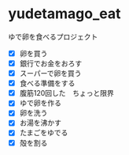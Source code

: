 # yudetamago_eat
ゆで卵を食べるプロジェクト
- [x] 卵を買う  
- [x] 銀行でお金をおろす
- [x] スーパーで卵を買う
- [x] 食べる準備をする
- [x] 腹筋120回した　ちょっと限界
- [x] ゆで卵を作る
- [x] 卵を洗う
- [x] お湯を沸かす
- [x] たまごをゆでる
- [x] 殻を割る
